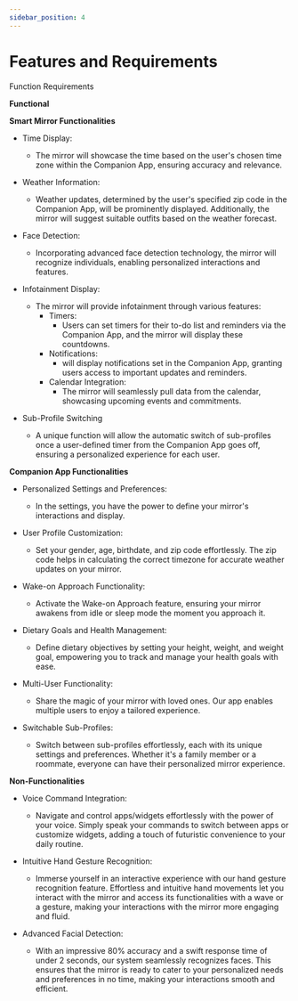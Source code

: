 ```yaml
---
sidebar_position: 4
---
```


# Features and Requirements
Function Requirements 

**Functional**

**Smart Mirror Functionalities**
* Time Display:
    * The mirror will showcase the time based on the user's chosen time zone within the Companion App, ensuring accuracy and relevance.

* Weather Information:
    * Weather updates, determined by the user's specified zip code in the Companion App, will be prominently displayed. Additionally, the mirror will suggest suitable outfits based on the weather forecast.

* Face Detection:
    * Incorporating advanced face detection technology, the mirror will recognize individuals, enabling personalized interactions and features.

* Infotainment Display:
    * The mirror will provide infotainment through various features:
        * Timers:
            * Users can set timers for their to-do list and reminders via the Companion App, and the mirror will display these countdowns.
        * Notifications:
            * will display notifications set in the Companion App, granting users access to important updates and reminders.
        * Calendar Integration:
            * The mirror will seamlessly pull data from the calendar, showcasing upcoming events and commitments.

* Sub-Profile Switching
    * A unique function will allow the automatic switch of sub-profiles once a user-defined timer from the Companion App goes off, ensuring a personalized experience for each user.

**Companion App  Functionalities**

* Personalized Settings and Preferences:
    * In the settings, you have the power to define your mirror's interactions and display.

* User Profile Customization:
    * Set your gender, age, birthdate, and zip code effortlessly. The zip code helps in calculating the correct timezone for accurate weather updates on your mirror.

* Wake-on Approach Functionality:
     * Activate the Wake-on Approach feature, ensuring your mirror awakens from idle or sleep mode the moment you approach it.

* Dietary Goals and Health Management:
    * Define dietary objectives by setting your height, weight, and weight goal, empowering you to track and manage your health goals with ease.

* Multi-User Functionality:
    * Share the magic of your mirror with loved ones. Our app enables multiple users to enjoy a tailored experience.

* Switchable Sub-Profiles:
    * Switch between sub-profiles effortlessly, each with its unique settings and preferences. Whether it's a family member or a roommate, everyone can have their personalized mirror experience.


**Non-Functionalities**


* Voice Command Integration:
    * Navigate and control apps/widgets effortlessly with the power of your voice. Simply speak your commands to switch between apps or customize widgets, adding a touch of futuristic convenience to your daily routine.

* Intuitive Hand Gesture Recognition:
    * Immerse yourself in an interactive experience with our hand gesture recognition feature. Effortless and intuitive hand movements let you interact with the mirror and access its functionalities with a wave or a gesture, making your interactions with the mirror more engaging and fluid.

* Advanced Facial Detection:
    * With an impressive 80% accuracy and a swift response time of under 2 seconds, our system seamlessly recognizes faces. This ensures that the mirror is ready to cater to your personalized needs and preferences in no time, making your interactions smooth and efficient.
